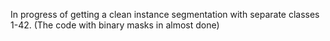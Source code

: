 In progress of getting a clean instance segmentation with separate classes 1-42. (The code with binary masks in almost done)
